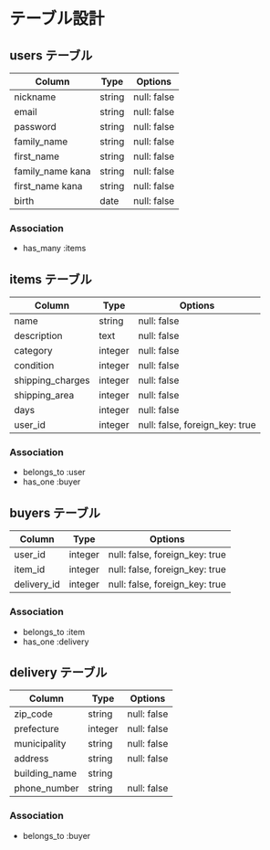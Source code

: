 # テーブル設計

## users テーブル

| Column           | Type     | Options     | 
| ---------------- | -------- | ----------- |
| nickname         | string   | null: false |
| email            | string   | null: false |
| password         | string   | null: false |
| family_name      | string   | null: false |
| first_name       | string   | null: false |
| family_name kana | string   | null: false |
| first_name kana  | string   | null: false |
| birth            | date     | null: false |

### Association
- has_many :items

## items テーブル

| Column           | Type    | Options                        |
| ---------------- | ------- | ------------------------------ |
| name             | string  | null: false                    |
| description      | text    | null: false                    |
| category         | integer | null: false                    |
| condition        | integer | null: false                    |
| shipping_charges | integer | null: false                    |
| shipping_area    | integer | null: false                    |
| days             | integer | null: false                    |
| user_id          | integer | null: false, foreign_key: true |

### Association
- belongs_to :user
- has_one :buyer

## buyers テーブル

| Column      | Type    | Options                        |
| ----------- | ------- |--------------------------------|
| user_id     | integer | null: false, foreign_key: true |
| item_id     | integer | null: false, foreign_key: true |
| delivery_id | integer | null: false, foreign_key: true |

### Association
- belongs_to :item
- has_one :delivery

## delivery テーブル

| Column        | Type      | Options                        |
| ------------- | --------- | ------------------------------ |
| zip_code      | string    | null: false                    |
| prefecture    | integer   | null: false                    |
| municipality  | string    | null: false                    |
| address       | string    | null: false                    |
| building_name | string    |                                |
| phone_number  | string    | null: false                    |

### Association
- belongs_to :buyer